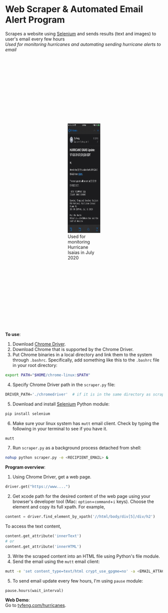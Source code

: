 # Web Scraper & Automated Email Alert Program
Scrapes a website using [Selenium](https://pypi.org/project/selenium/) and sends results (text and images) to user's email every few hours   
*Used for monitoring hurricanes and automating sending hurricane alerts to email*

<div style="padding:100px;">
<figure style="padding:100px; display: block;
  margin-left: auto;
  margin-right: auto;">
	<img src="scraper.gif" height="350"/>
	<figcaption>Used for monitoring Hurricane Isaias in July 2020</figcaption>
</figure>
</div>


**To use**:  
1. Download [Chrome Driver](https://chromedriver.chromium.org/).  
2. Download Chrome that is supported by the Chrome Driver.  
3. Put Chrome binaries in a local directory and link them to the system through `.bashrc`. Specifically, add something like this to the `.bashrc` file in your root directory:
``` bash
export PATH="$HOME/chrome-linux:$PATH"
```  
4. Specify Chrome Driver path in the `scraper.py` file:  
``` python
DRIVER_PATH='./chromedriver'  # if it is in the same directory as scraper.py
```
5. Download and install [Selenium](https://pypi.org/project/selenium/) Python module:  
``` bash
pip install selenium
```
6. Make sure your linux system has `mutt` email client. Check by typing the following in your terminal to see if you have it.  
``` bash
mutt
```
7. Run `scraper.py` as a background process detached from shell:
``` bash
nohup python scraper.py -e <RECIPIENT_EMAIL> &
```

**Program overview**:
1. Using Chrome Driver, get a web page.
``` python
driver.get("https://www....")
```

2. Get xcode path for the desired content of the web page using your browser's developer tool (Mac: `option`+`command`+`i` keys).
Choose the element and copy its full xpath.
For example,
``` python
content = driver.find_element_by_xpath('//html/body/div[5]/div/h2')
```

To access the text content,
``` python
content.get_attribute('innerText')
# or
content.get_attribute('innerHTML')
```

3. Write the scraped content into an HTML file using Python's file module.  
4. Send the email using the `mutt` email client:
``` bash
mutt -e 'set content_type=text/html crypt_use_gpgme=no' -a <EMAIL_ATTACHMENTS> -s '<EMAIL_SUBJECT>' -c {} < mail.html".format(EMAIL)
```
5. To send email update every few hours, I'm using `pause` module:  
``` python
pause.hours(wait_interval)
```

**Web Demo**:  
Go to [tyfeng.com/hurricanes]("https://www.ocf.berkeley.edu/~tyfeng/hurricanes/"). 
